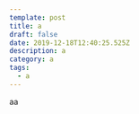 ```yaml
---
template: post
title: a
draft: false
date: 2019-12-18T12:40:25.525Z
description: a
category: a
tags:
  - a
---
```

aa
